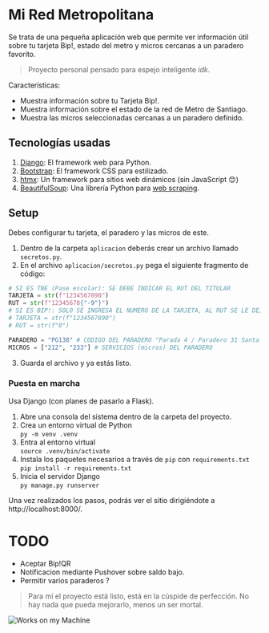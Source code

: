 # Mi Red Metropolitana
Se trata de una pequeña aplicación web que permite ver información útil sobre tu tarjeta Bip!, estado del metro y micros cercanas a un paradero favorito.  
> Proyecto personal pensado para espejo inteligente *idk*.  

Características:  

 - Muestra información sobre tu Tarjeta Bip!.  
 - Muestra información sobre el estado de la red de Metro de Santiago.  
 - Muestra las micros seleccionadas cercanas a un paradero definido.  

## Tecnologías usadas

 1. [Django](https://www.djangoproject.com/): El framework web para Python.  
 2. [Bootstrap](https://getbootstrap.com/): El framework CSS para estilizado.  
 3. [htmx](https://htmx.org/): Un framework para sitios web dinámicos (sin JavaScript 😊)  
 4. [BeautifulSoup](https://www.crummy.com/software/BeautifulSoup/): Una librería Python para [web scraping](https://es.wikipedia.org/wiki/Web_scraping#T%C3%A9cnicas).  

## Setup
Debes configurar tu tarjeta, el paradero y las micros de este.  

 1. Dentro de la carpeta `aplicacion` deberás crear un archivo llamado `secretos.py`.  
 2. En el archivo `aplicacion/secretos.py` pega el siguiente fragmento de código:  
 ```python
 # SI ES TNE (Pase escolar): SE DEBE INDICAR EL RUT DEL TITULAR
 TARJETA = str(f"1234567890")
 RUT = str(f"12345678{"-9"}")
 # SI ES BIP!: SOLO SE INGRESA EL NUMERO DE LA TARJETA, AL RUT SE LE DEJA UN "0"
 # TARJETA = str(f"1234567890")
 # RUT = str(f"0")

 PARADERO = "PG138" # CODIGO DEL PARADERO "Parada 4 / Paradero 31 Santa Rosa"
 MICROS = ["212", "233"] # SERVICIOS (micros) DEL PARADERO
 ```
 3. Guarda el archivo y ya estás listo.  

### Puesta en marcha
Usa Django (con planes de pasarlo a Flask).  

 1. Abre una consola del sistema dentro de la carpeta del proyecto.  
 2. Crea un entorno virtual de Python  
    `py -m venv .venv`  
 3. Entra al entorno virtual  
    `source .venv/bin/activate`  
 5. Instala los paquetes necesarios a través de `pip` con `requirements.txt`  
    `pip install -r requirements.txt`  
 7. Inicia el servidor Django  
    `py manage.py runserver`  

Una vez realizados los pasos, podrás ver el sitio dirigiéndote a http://localhost:8000/.  

# TODO

 - Aceptar Bip!QR
 - Notificacion mediante Pushover sobre saldo bajo.
 - Permitir varios paraderos ?

> Para mí el proyecto está listo, está en la cúspide de perfección. No hay nada que pueda mejorarlo, menos un ser mortal.  

![Works on my Machine](https://dev.crizacio.com/ZZaci0/assets/images/works-on-my-machine.png)
